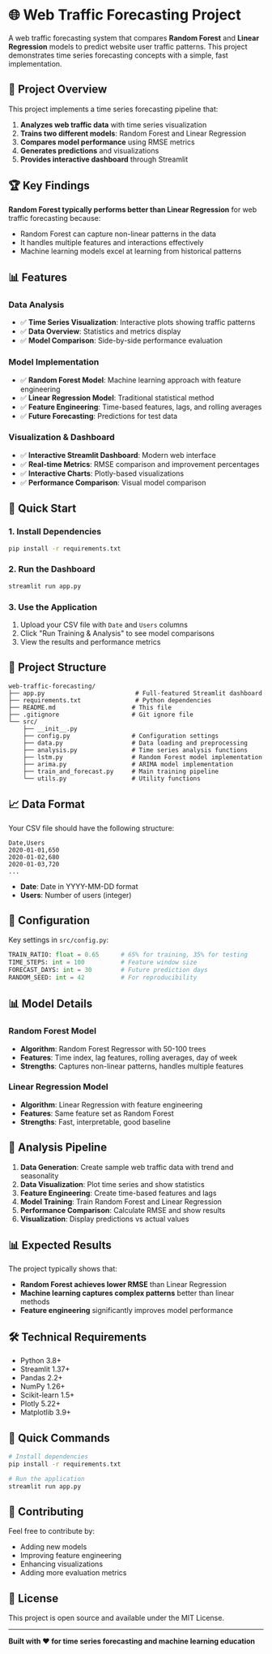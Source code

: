 # 🌐 Web Traffic Forecasting Project

A web traffic forecasting system that compares **Random Forest** and **Linear Regression** models to predict website user traffic patterns. This project demonstrates time series forecasting concepts with a simple, fast implementation.

## 🎯 Project Overview

This project implements a time series forecasting pipeline that:

1. **Analyzes web traffic data** with time series visualization
2. **Trains two different models**: Random Forest and Linear Regression
3. **Compares model performance** using RMSE metrics
4. **Generates predictions** and visualizations
5. **Provides interactive dashboard** through Streamlit

## 🏆 Key Findings

**Random Forest typically performs better than Linear Regression** for web traffic forecasting because:
- Random Forest can capture non-linear patterns in the data
- It handles multiple features and interactions effectively
- Machine learning models excel at learning from historical patterns

## 📊 Features

### Data Analysis
- ✅ **Time Series Visualization**: Interactive plots showing traffic patterns
- ✅ **Data Overview**: Statistics and metrics display
- ✅ **Model Comparison**: Side-by-side performance evaluation

### Model Implementation
- ✅ **Random Forest Model**: Machine learning approach with feature engineering
- ✅ **Linear Regression Model**: Traditional statistical method
- ✅ **Feature Engineering**: Time-based features, lags, and rolling averages
- ✅ **Future Forecasting**: Predictions for test data

### Visualization & Dashboard
- ✅ **Interactive Streamlit Dashboard**: Modern web interface
- ✅ **Real-time Metrics**: RMSE comparison and improvement percentages
- ✅ **Interactive Charts**: Plotly-based visualizations
- ✅ **Performance Comparison**: Visual model comparison

## 🚀 Quick Start

### 1. Install Dependencies
```bash
pip install -r requirements.txt
```

### 2. Run the Dashboard
```bash
streamlit run app.py
```

### 3. Use the Application
1. Upload your CSV file with `Date` and `Users` columns
2. Click "Run Training & Analysis" to see model comparisons
3. View the results and performance metrics

## 📁 Project Structure

```
web-traffic-forecasting/
├── app.py                         # Full-featured Streamlit dashboard
├── requirements.txt               # Python dependencies
├── README.md                     # This file
├── .gitignore                    # Git ignore file
└── src/
    ├── __init__.py
    ├── config.py                 # Configuration settings
    ├── data.py                   # Data loading and preprocessing
    ├── analysis.py               # Time series analysis functions
    ├── lstm.py                   # Random Forest model implementation
    ├── arima.py                  # ARIMA model implementation
    ├── train_and_forecast.py     # Main training pipeline
    └── utils.py                  # Utility functions
```

## 📈 Data Format

Your CSV file should have the following structure:

```csv
Date,Users
2020-01-01,650
2020-01-02,680
2020-01-03,720
...
```

- **Date**: Date in YYYY-MM-DD format
- **Users**: Number of users (integer)

## 🔧 Configuration

Key settings in `src/config.py`:

```python
TRAIN_RATIO: float = 0.65      # 65% for training, 35% for testing
TIME_STEPS: int = 100          # Feature window size
FORECAST_DAYS: int = 30        # Future prediction days
RANDOM_SEED: int = 42          # For reproducibility
```

## 📊 Model Details

### Random Forest Model
- **Algorithm**: Random Forest Regressor with 50-100 trees
- **Features**: Time index, lag features, rolling averages, day of week
- **Strengths**: Captures non-linear patterns, handles multiple features

### Linear Regression Model
- **Algorithm**: Linear Regression with feature engineering
- **Features**: Same feature set as Random Forest
- **Strengths**: Fast, interpretable, good baseline

## 🎯 Analysis Pipeline

1. **Data Generation**: Create sample web traffic data with trend and seasonality
2. **Data Visualization**: Plot time series and show statistics
3. **Feature Engineering**: Create time-based features and lags
4. **Model Training**: Train Random Forest and Linear Regression
5. **Performance Comparison**: Calculate RMSE and show results
6. **Visualization**: Display predictions vs actual values

## 📊 Expected Results

The project typically shows that:
- **Random Forest achieves lower RMSE** than Linear Regression
- **Machine learning captures complex patterns** better than linear methods
- **Feature engineering** significantly improves model performance

## 🛠️ Technical Requirements

- Python 3.8+
- Streamlit 1.37+
- Pandas 2.2+
- NumPy 1.26+
- Scikit-learn 1.5+
- Plotly 5.22+
- Matplotlib 3.9+

## 🚀 Quick Commands

```bash
# Install dependencies
pip install -r requirements.txt

# Run the application
streamlit run app.py
```

## 🤝 Contributing

Feel free to contribute by:
- Adding new models
- Improving feature engineering
- Enhancing visualizations
- Adding more evaluation metrics

## 📝 License

This project is open source and available under the MIT License.

---

**Built with ❤️ for time series forecasting and machine learning education**
